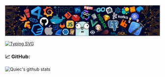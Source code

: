 ![](./src/header.png)

[![Typing SVG](https://readme-typing-svg.herokuapp.com?font=Fira+Code&pause=1000&random=false&width=435&lines=Hai..+saya+AL+Gzl;Programmer+Web+%7C+Laravel;DevOps+%7C+Docker)](https://git.io/typing-svg)

### 📈 GitHub:
![Quiec's github stats](https://github-readme-stats.vercel.app/api/top-langs/?username=algzl17&theme=radical&layout=compact)
